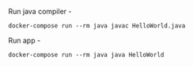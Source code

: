 Run java compiler -

    docker-compose run --rm java javac HelloWorld.java

Run app -

    docker-compose run --rm java java HelloWorld

